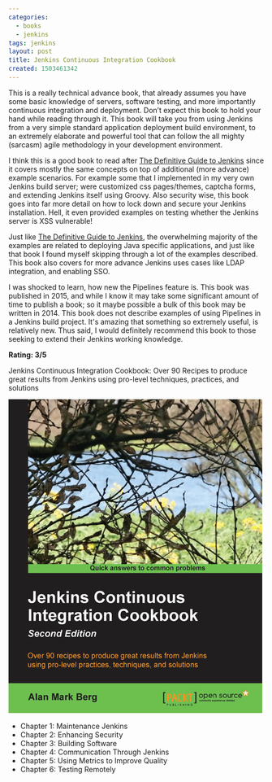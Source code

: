 ```yaml
---
categories:
  - books
  - jenkins
tags: jenkins
layout: post
title: Jenkins Continuous Integration Cookbook
created: 1503461342
---
```


This is a really technical advance book, that already assumes you have some basic knowledge of servers, software testing, and more importantly continuous integration and deployment. Don’t expect this book to hold your hand while reading through it. This book will take you from using Jenkins from a very simple standard application deployment build environment, to an extremely elaborate and powerful tool that can follow the all mighty (sarcasm) agile methodology in your development environment. 

I think this is a good book to read after <a href="https://www.rubysecurity.org/The-Definitive-Guide-to-Jenkins" target="_blank">The Definitive Guide to Jenkins</a> since it covers mostly the same concepts on top of additional (more advance) example scenarios. For example some that I implemented in my very own Jenkins build server; were customized css pages/themes, captcha forms, and extending Jenkins itself using Groovy. Also security wise, this book goes into far more detail on how to lock down and secure your Jenkins installation. Hell, it even provided examples on testing whether  the Jenkins server is XSS vulnerable!


Just like <a href="https://www.rubysecurity.org/The-Definitive-Guide-to-Jenkins" target="_blank">The Definitive Guide to Jenkins</a>, the overwhelming majority of the examples are related to deploying Java specific applications, and just like that book I found myself skipping through a lot of the examples described.  This book also covers for more advance Jenkins uses cases like LDAP integration, and enabling SSO.

I was shocked to learn, how new the Pipelines feature is. This book was published in 2015, and while I know it may take some significant amount of time to publish a book; so it maybe possible a bulk of this book may be written in 2014. This book does not describe examples of using Pipelines in a Jenkins build project. It's amazing that something so extremely useful, is relatively new.  Thus said, I would definitely recommend this book to those seeking to extend their Jenkins working knowledge. 

**Rating: 3/5**

Jenkins Continuous Integration Cookbook: Over 90 Recipes to produce great results from Jenkins using pro-level techniques, practices, and solutions

<a href="https://www.packtpub.com/application-development/jenkins-continuous-integration-cookbook-second-edition" target="_blank"><img src="/assets/books/jenkins-continuous-integration-cookbook-second-edition.jpg"></a>

* Chapter 1: Maintenance Jenkins
* Chapter 2: Enhancing Security
* Chapter 3: Building Software
* Chapter 4: Communication Through Jenkins
* Chapter 5: Using Metrics to Improve Quality
* Chapter 6: Testing Remotely
